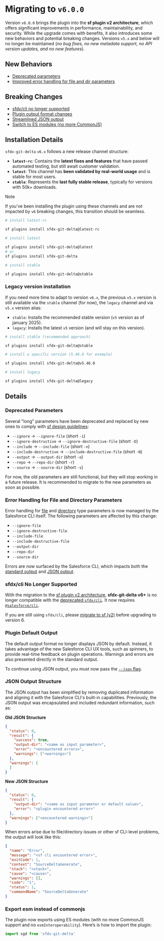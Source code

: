 # Migrating to `v6.0.0`

Version `v6.0.0` brings the plugin into the **sf plugin v2 architecture**, which offers significant improvements in performance, maintainability, and security. While the upgrade comes with benefits, it also introduces some new behaviors and potential breaking changes. Versions `v5.x` and below will no longer be maintained (_no bug fixes, no new metadata support, no API version updates, and no new features_).

## New Behaviors

- [Deprecated parameters](#deprecated-parameters)
- [Improved error handling for file and dir parameters](#param-error)

## Breaking Changes

- [sfdx/cli no longer supported](#drop-old-cli)
- [Plugin output format changes](#default-output)
- [Streamlined JSON output](#json-output)
- [Switch to ES modules (no more CommonJS)](#export-module)

## Installation Details

`sfdx-git-delta` `v6.x` follows a new release channel structure:

- **`latest-rc`**: Contains the **latest fixes and features** that have passed automated testing, but still await customer validation.
- **`latest`**: This channel has **been validated by real-world usage** and is stable for most users.
- **`stable`**: Represents the **last fully stable release**, typically for versions with 50k+ downloads.

> [!NOTE]
> If you’ve been installing the plugin using these channels and are not impacted by `v6` breaking changes, this transition should be seamless.


```sh
# install latest-rc

sf plugins install sfdx-git-delta@latest-rc

# install latest

sf plugins install sfdx-git-delta@latest
# or
sf plugins install sfdx-git-delta

# install stable

sf plugins install sfdx-git-delta@stable
```

### Legacy version installation

If you need more time to adapt to version `v6.x`, the previous `v5.x` version is still available via the `stable` channel (for now), the `legacy` channel and via `v5.x` version alias:

- `stable`: Installs the recommended stable version (`v5` version as of january 2025).
- `legacy`: Installs the latest `v5` version (and will stay on this version).

```sh
# install stable (recommended approach)

sf plugins install sfdx-git-delta@stable
```

```sh
# install a specific version (5.46.0 for example)

sf plugins install sfdx-git-delta@v5.46.0
```

```sh
# install legacy

sf plugins install sfdx-git-delta@legacy
```

## Details

### <a name="deprecated-parameters"></a> Deprecated Parameters

Several "long" parameters have been deprecated and replaced by new ones to comply with [sf design guidelines](https://github.com/salesforcecli/cli/wiki/Design-Guidelines-Flags):

- `--ignore` → `--ignore-file` (short `-i`)
- `--ignore-destructive` → `--ignore-destructive-file` (short `-D`)
- `--include` → `--include-file` (short `-n`)
- `--include-destructive` → `--include-destructive-file` (short `-N`)
- `--output` → `--output-dir` (short `-o`)
- `--repo` → `--repo-dir` (short `-r`)
- `--source` → `--source-dir` (short `-s`)

For now, the old parameters are still functional, but they will stop working in a future release. It is recommended to migrate to the new parameters as soon as possible.

### <a name="param-error"></a> Error Handling for File and Directory Parameters

Error handling for [file](https://github.com/salesforcecli/cli/wiki/Code-Your-Plugin#file) and [directory](https://github.com/salesforcecli/cli/wiki/Code-Your-Plugin#directory) type parameters is now managed by the Salesforce CLI itself. The following parameters are affected by this change:

- `--ignore-file`
- `--ignore-destructive-file`
- `--include-file`
- `--include-destructive-file`
- `--output-dir`
- `--repo-dir`
- `--source-dir`

Errors are now surfaced by the Salesforce CLI, which impacts both the [standard output](#default-output) and [JSON output](#json-output).

### <a name="drop-old-cli"></a> sfdx/cli No Longer Supported

With the migration to the [sf plugin v2 architecture](https://github.com/salesforcecli/cli/wiki/Quick-Introduction-to-Developing-sf-Plugins), **sfdx-git-delta v6+** is no longer compatible with the [deprecated `sfdx/cli`](https://github.com/salesforcecli/sfdx-cli/). It now requires [`@salesforce/cli`](https://github.com/salesforcecli/cli).

If you are still using `sfdx/cli`, please [migrate to sf (v2)](https://developer.salesforce.com/docs/atlas.en-us.sfdx_setup.meta/sfdx_setup/sfdx_setup_move_to_sf_v2.htm) before upgrading to version 6.

### <a name="default-output"></a> Plugin Default Output

The default output format no longer displays JSON by default. Instead, it takes advantage of the new Salesforce CLI UX tools, such as spinners, to provide real-time feedback on plugin operations. Warnings and errors are also presented directly in the standard output.

To continue using JSON output, you must now pass the [`--json` flag](#json-output).

### <a name="json-output"></a> JSON Output Structure

The JSON output has been simplified by removing duplicated information and aligning it with the Salesforce CLI's built-in capabilities. Previously, the JSON output was encapsulated and included redundant information, such as:

**Old JSON Structure**

```json
{
  "status": 0,
  "result": { 
    "success": true,
    "output-dir": "<same as input parameter>",
    "error": "<encountered errors>",
    "warnings": ["<warnings>"]
  },
  "warnings": [
  ]
}
```

**New JSON Structure**
```json
{
  "status": 0,
  "result": {
    "output-dir": "<same as input parameter or default value>",
    "error": "<plugin encountered error>"
  },
  "warnings": ["<encountered warnings>"]
}
```

When errors arise due to file/directory issues or other sf CLI-level problems, the output will look like this:
```json
{
  "name": "Error",
  "message": "<sf cli encountered error>",
  "exitCode": 1,
  "context": "SourceDeltaGenerate",
  "stack": "<stack>",
  "cause": "<cause>",
  "warnings": [],
  "code": "1",
  "status": 1,
  "commandName": "SourceDeltaGenerate"
}
```

### <a name="export-module"></a> Export esm instead of commonjs

The plugin now exports using ES modules (with no more CommonJS support and no `esmInteroperability`).
Here’s is how to import the plugin:

```js
import sgd from 'sfdx-git-delta'
```